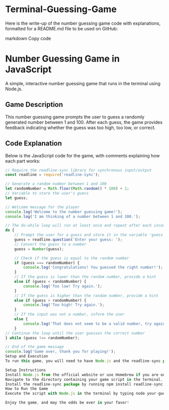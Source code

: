 # Terminal-Guessing-Game



Here is the write-up of the number guessing game code with explanations, formatted for a README.md file to be used on GitHub:

markdown
Copy code
# Number Guessing Game in JavaScript

A simple, interactive number guessing game that runs in the terminal using Node.js.

## Game Description

This number guessing game prompts the user to guess a randomly generated number between 1 and 100. After each guess, the game provides feedback indicating whether the guess was too high, too low, or correct.

## Code Explanation

Below is the JavaScript code for the game, with comments explaining how each part works:

```javascript
// Require the readline-sync library for synchronous input/output
const readline = require('readline-sync');

// Generate a random number between 1 and 100
let randomNumber = Math.floor(Math.random() * 100) + 1;
// Variable to store the user's guess
let guess;

// Welcome message for the player
console.log('Welcome to the number guessing game!');
console.log('I am thinking of a number between 1 and 100.');

// The do-while loop will run at least once and repeat after each incorrect guess
do {
    // Prompt the user for a guess and store it in the variable 'guess'
    guess = readline.question('Enter your guess: ');
    // Convert the guess to a number
    guess = Number(guess);

    // Check if the guess is equal to the random number
    if (guess === randomNumber) {
        console.log('Congratulations! You guessed the right number!');
    } 
    // If the guess is lower than the random number, provide a hint
    else if (guess < randomNumber) {
        console.log('Too low! Try again.');
    } 
    // If the guess is higher than the random number, provide a hint
    else if (guess > randomNumber) {
        console.log('Too high! Try again.');
    } 
    // If the input was not a number, inform the user
    else {
        console.log('That does not seem to be a valid number, try again.');
    }
// Continue the loop until the user guesses the correct number
} while (guess !== randomNumber);

// End of the game message
console.log('Game over, thank you for playing!');
Setup and Execution
To run this game, you will need to have Node.js and the readline-sync package installed on your system. Follow the setup instructions provided to get started.

Setup Instructions
Install Node.js from the official website or use Homebrew if you are on a Mac.
Navigate to the directory containing your game script in the terminal.
Install the readline-sync package by running npm install readline-sync.
How to Run the Game
Execute the script with Node.js in the terminal by typing node your-guessing-game-file.js, making sure to replace your-guessing-game-file.js with the actual filename of your script.

Enjoy the game, and may the odds be ever in your favor!
